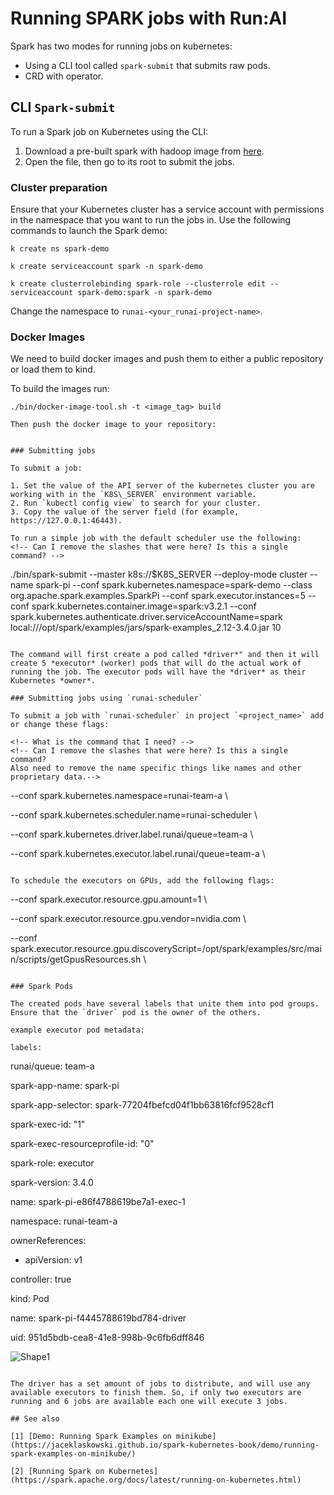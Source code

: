 # Running SPARK jobs with Run:AI

Spark has two modes for running jobs on kubernetes:

* Using a CLI tool called `spark-submit` that submits raw pods.
* CRD with operator.

## CLI `Spark-submit`

To run a Spark job on Kubernetes using the CLI:

1. Download a pre-built spark with hadoop image from [here](https://spark.apache.org/downloads.html).
2. Open the file, then go to its root to submit the jobs.

### Cluster preparation

Ensure that your Kubernetes cluster has a service account with permissions in the namespace that you want to run the jobs in. Use the following commands to launch the Spark demo:

```
k create ns spark-demo

k create serviceaccount spark -n spark-demo

k create clusterrolebinding spark-role --clusterrole edit --serviceaccount spark-demo:spark -n spark-demo
```

Change the namespace to `runai-<your_runai-project-name>`.

### Docker Images

We need to build docker images and push them to either a public repository or load them to kind.

To build the images run:

```
./bin/docker-image-tool.sh -t <image_tag> build

Then push the docker image to your repository:


### Submitting jobs

To submit a job:

1. Set the value of the API server of the kubernetes cluster you are working with in the `K8S\_SERVER` environment variable. 
2. Run `kubectl config view` to search for your cluster.
3. Copy the value of the server field (for example, https://127.0.0.1:46443).

To run a simple job with the default scheduler use the following:
<!-- Can I remove the slashes that were here? Is this a single command? -->
```
./bin/spark-submit --master k8s://$K8S\_SERVER --deploy-mode cluster --name spark-pi --conf spark.kubernetes.namespace=spark-demo --class org.apache.spark.examples.SparkPi --conf spark.executor.instances=5 --conf spark.kubernetes.container.image=spark:v3.2.1 --conf spark.kubernetes.authenticate.driver.serviceAccountName=spark local:///opt/spark/examples/jars/spark-examples\_2.12-3.4.0.jar 10
```

The command will first create a pod called *driver*" and then it will create 5 *executor* (worker) pods that will do the actual work of running the job. The executor pods will have the *driver* as their Kubernetes *owner*.

### Submitting jobs using `runai-scheduler`

To submit a job with `runai-scheduler` in project `<project_name>` add or change these flags:

<!-- What is the command that I need? -->
<!-- Can I remove the slashes that were here? Is this a single command? 
Also need to remove the name specific things like names and other proprietary data.-->
```
--conf spark.kubernetes.namespace=runai-team-a \

--conf spark.kubernetes.scheduler.name=runai-scheduler \

--conf spark.kubernetes.driver.label.runai/queue=team-a \

--conf spark.kubernetes.executor.label.runai/queue=team-a \
```

To schedule the executors on GPUs, add the following flags:

```
--conf spark.executor.resource.gpu.amount=1 \

--conf spark.executor.resource.gpu.vendor=nvidia.com \

--conf spark.executor.resource.gpu.discoveryScript=/opt/spark/examples/src/main/scripts/getGpusResources.sh \
```

### Spark Pods

The created pods have several labels that unite them into pod groups. Ensure that the `driver` pod is the owner of the others.

example executor pod metadata:

labels:

```
runai/queue: team-a

spark-app-name: spark-pi

spark-app-selector: spark-77204fbefcd04f1bb63816fcf9528cf1

spark-exec-id: "1"

spark-exec-resourceprofile-id: "0"

spark-role: executor

spark-version: 3.4.0

name: spark-pi-e86f4788619be7a1-exec-1

namespace: runai-team-a

ownerReferences:

- apiVersion: v1

controller: true

kind: Pod

name: spark-pi-f4445788619bd784-driver

uid: 951d5bdb-cea8-41e8-998b-9c6fb6dff846

![Shape1](RackMultipart20230620-1-fcrkwu_html_932f45e5bf08d98e.gif)
```

The driver has a set amount of jobs to distribute, and will use any available executors to finish them. So, if only two executors are running and 6 jobs are available each one will execute 3 jobs.

## See also

[1] [Demo: Running Spark Examples on minikube](https://jaceklaskowski.github.io/spark-kubernetes-book/demo/running-spark-examples-on-minikube/)

[2] [Running Spark on Kubernetes](https://spark.apache.org/docs/latest/running-on-kubernetes.html)